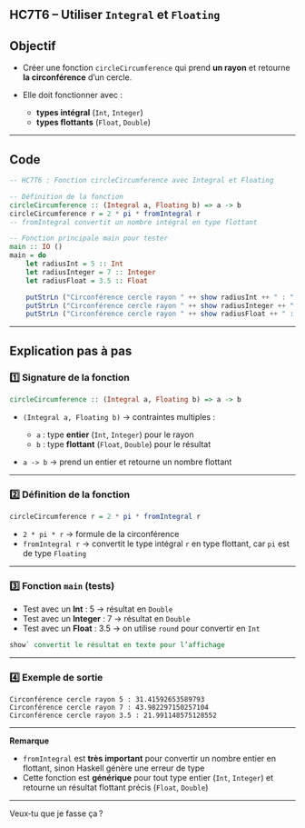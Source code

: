 **HC7T6 – Utiliser `Integral` et `Floating`**
---

##  Objectif

* Créer une fonction `circleCircumference` qui prend **un rayon** et retourne **la circonférence** d’un cercle.
* Elle doit fonctionner avec :

  * **types intégral** (`Int`, `Integer`)
  * **types flottants** (`Float`, `Double`)

---

##  Code 

```haskell
-- HC7T6 : Fonction circleCircumference avec Integral et Floating

-- Définition de la fonction
circleCircumference :: (Integral a, Floating b) => a -> b
circleCircumference r = 2 * pi * fromIntegral r
-- fromIntegral convertit un nombre intégral en type flottant

-- Fonction principale main pour tester
main :: IO ()
main = do
    let radiusInt = 5 :: Int
    let radiusInteger = 7 :: Integer
    let radiusFloat = 3.5 :: Float

    putStrLn ("Circonférence cercle rayon " ++ show radiusInt ++ " : " ++ show (circleCircumference radiusInt))
    putStrLn ("Circonférence cercle rayon " ++ show radiusInteger ++ " : " ++ show (circleCircumference radiusInteger))
    putStrLn ("Circonférence cercle rayon " ++ show radiusFloat ++ " : " ++ show (circleCircumference (round radiusFloat)))
```

---

##  Explication pas à pas

### 1️⃣ Signature de la fonction

```haskell
circleCircumference :: (Integral a, Floating b) => a -> b
```

* `(Integral a, Floating b)` → contraintes multiples :

  * `a` : type **entier** (`Int`, `Integer`) pour le rayon
  * `b` : type **flottant** (`Float`, `Double`) pour le résultat
* `a -> b` → prend un entier et retourne un nombre flottant

---

### 2️⃣ Définition de la fonction

```haskell
circleCircumference r = 2 * pi * fromIntegral r
```

* `2 * pi * r` → formule de la circonférence
* `fromIntegral r` → convertit le type intégral `r` en type flottant, car `pi` est de type `Floating`

---

### 3️⃣ Fonction `main` (tests)

* Test avec un **Int** : 5 → résultat en `Double`
* Test avec un **Integer** : 7 → résultat en `Double`
* Test avec un **Float** : 3.5 → on utilise `round` pour convertir en `Int`

```haskell
show` convertit le résultat en texte pour l’affichage
```

---

### 4️⃣ Exemple de sortie

```
Circonférence cercle rayon 5 : 31.41592653589793
Circonférence cercle rayon 7 : 43.982297150257104
Circonférence cercle rayon 3.5 : 21.991148575128552
```

---

 **Remarque**

* `fromIntegral` est **très important** pour convertir un nombre entier en flottant, sinon Haskell génère une erreur de type
* Cette fonction est **générique** pour tout type entier (`Int`, `Integer`) et retourne un résultat flottant précis (`Float`, `Double`)

---

Veux‑tu que je fasse ça ?
